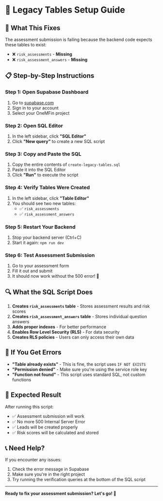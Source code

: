 # 🚀 Legacy Tables Setup Guide

## 🎯 **What This Fixes**
The assessment submission is failing because the backend code expects these tables to exist:
- ❌ `risk_assessments` - **Missing**
- ❌ `risk_assessment_answers` - **Missing**

## 📋 **Step-by-Step Instructions**

### **Step 1: Open Supabase Dashboard**
1. Go to [supabase.com](https://supabase.com)
2. Sign in to your account
3. Select your OneMFin project

### **Step 2: Open SQL Editor**
1. In the left sidebar, click **"SQL Editor"**
2. Click **"New query"** to create a new SQL script

### **Step 3: Copy and Paste the SQL**
1. Copy the entire contents of `create-legacy-tables.sql`
2. Paste it into the SQL Editor
3. Click **"Run"** to execute the script

### **Step 4: Verify Tables Were Created**
1. In the left sidebar, click **"Table Editor"**
2. You should see two new tables:
   - ✅ `risk_assessments`
   - ✅ `risk_assessment_answers`

### **Step 5: Restart Your Backend**
1. Stop your backend server (Ctrl+C)
2. Start it again: `npm run dev`

### **Step 6: Test Assessment Submission**
1. Go to your assessment form
2. Fill it out and submit
3. It should now work without the 500 error! 🎉

## 🔍 **What the SQL Script Does**

1. **Creates `risk_assessments` table** - Stores assessment results and risk scores
2. **Creates `risk_assessment_answers` table** - Stores individual question answers
3. **Adds proper indexes** - For better performance
4. **Enables Row Level Security (RLS)** - For data security
5. **Creates RLS policies** - Users can only access their own data

## 🚨 **If You Get Errors**

- **"Table already exists"** - This is fine, the script uses `IF NOT EXISTS`
- **"Permission denied"** - Make sure you're using the service role key
- **"Function not found"** - This script uses standard SQL, not custom functions

## 🎉 **Expected Result**

After running this script:
- ✅ Assessment submission will work
- ✅ No more 500 Internal Server Error
- ✅ Leads will be created properly
- ✅ Risk scores will be calculated and stored

## 📞 **Need Help?**

If you encounter any issues:
1. Check the error message in Supabase
2. Make sure you're in the right project
3. Try running the verification queries at the bottom of the SQL script

---

**Ready to fix your assessment submission? Let's go! 🚀**
